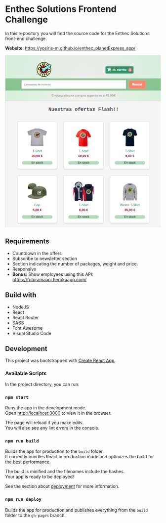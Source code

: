 # Enthec Solutions Frontend Challenge

In this repository you will find the source code for the Enthec Solutions front-end challenge.

**Website**: https://yosiris-m.github.io/enthec_planetExpress_app/

![Screenshot](img/screenshot.png)

## Requirements

- Countdown in the offers
- Subscribe to newsletter section
- Section indicating the number of packages, weight and price.
- Responsive
- **Bonus**: Show employees using this API: https://futuramaapi.herokuapp.com/

## Build with

- NodeJS
- React
- React Router
- SASS
- Font Awesome
- Visual Studio Code

## Development

This project was bootstrapped with [Create React App](https://github.com/facebook/create-react-app).

### Available Scripts

In the project directory, you can run:

### `npm start`

Runs the app in the development mode.\
Open [http://localhost:3000](http://localhost:3000) to view it in the browser.

The page will reload if you make edits.\
You will also see any lint errors in the console.

### `npm run build`

Builds the app for production to the `build` folder.\
It correctly bundles React in production mode and optimizes the build for the best performance.

The build is minified and the filenames include the hashes.\
Your app is ready to be deployed!

See the section about [deployment](https://facebook.github.io/create-react-app/docs/deployment) for more information.

### `npm run deploy`

Builds the app for production and publishes everything from the `build` folder to the `gh-pages` branch.
